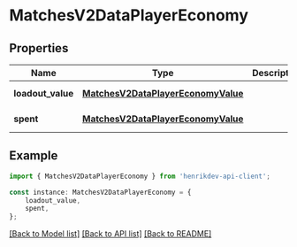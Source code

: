 # MatchesV2DataPlayerEconomy


## Properties

Name | Type | Description | Notes
------------ | ------------- | ------------- | -------------
**loadout_value** | [**MatchesV2DataPlayerEconomyValue**](MatchesV2DataPlayerEconomyValue.md) |  | [default to undefined]
**spent** | [**MatchesV2DataPlayerEconomyValue**](MatchesV2DataPlayerEconomyValue.md) |  | [default to undefined]

## Example

```typescript
import { MatchesV2DataPlayerEconomy } from 'henrikdev-api-client';

const instance: MatchesV2DataPlayerEconomy = {
    loadout_value,
    spent,
};
```

[[Back to Model list]](../README.md#documentation-for-models) [[Back to API list]](../README.md#documentation-for-api-endpoints) [[Back to README]](../README.md)
